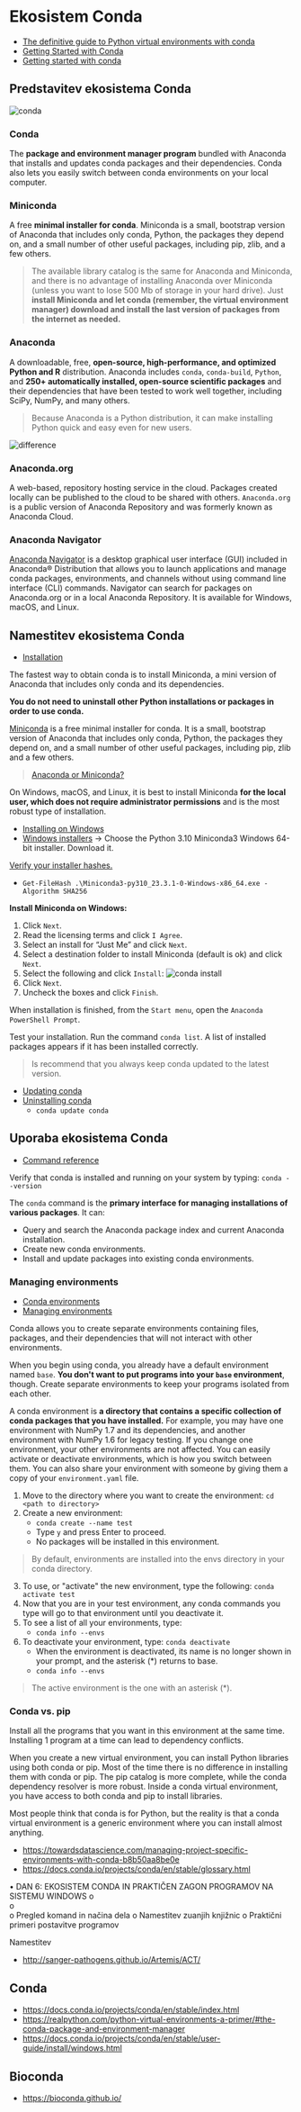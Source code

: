 # Ekosistem Conda

- [The definitive guide to Python virtual environments with conda](https://whiteboxml.com/blog/the-definitive-guide-to-python-virtual-environments-with-conda)
- [Getting Started with Conda](https://towardsdatascience.com/managing-project-specific-environments-with-conda-b8b50aa8be0e)
- [Getting started with conda](https://conda.io/projects/conda/en/stable/user-guide/getting-started.html)

## Predstavitev ekosistema Conda

![conda](./images/img02.png)

### Conda
The **package and environment manager program** bundled with Anaconda that installs and updates conda packages and their dependencies. Conda also lets you easily switch between conda environments on your local computer.

### Miniconda
A free **minimal installer for conda**. Miniconda is a small, bootstrap version of Anaconda that includes only conda, Python, the packages they depend on, and a small number of other useful packages, including pip, zlib, and a few others.

> The available library catalog is the same for Anaconda and Miniconda, and there is no advantage of installing Anaconda over Miniconda (unless you want to lose 500 Mb of storage in your hard drive). Just **install Miniconda and let conda (remember, the virtual environment manager) download and install the last version of packages from the internet as needed.**

### Anaconda
A downloadable, free, **open-source, high-performance, and optimized Python and R** distribution. Anaconda includes `conda`, `conda-build`, `Python`, and **250+ automatically installed, open-source scientific packages** and their dependencies that have been tested to work well together, including SciPy, NumPy, and many others. 

> Because Anaconda is a Python distribution, it can make installing Python quick and easy even for new users.

![difference](./images/img01.png)

### Anaconda.org
A web-based, repository hosting service in the cloud. Packages created locally can be published to the cloud to be shared with others. `Anaconda.org` is a public version of Anaconda Repository and was formerly known as Anaconda Cloud.

### Anaconda Navigator
[Anaconda Navigator](https://docs.anaconda.com/free/navigator/) is a desktop graphical user interface (GUI) included in Anaconda® Distribution that allows you to launch applications and manage conda packages, environments, and channels without using command line interface (CLI) commands. Navigator can search for packages on Anaconda.org or in a local Anaconda Repository. It is available for Windows, macOS, and Linux.


## Namestitev ekosistema Conda
- [Installation](https://conda.io/projects/conda/en/stable/user-guide/install/index.html#)

The fastest way to obtain conda is to install Miniconda, a mini version of Anaconda that includes only conda and its dependencies.

**You do not need to uninstall other Python installations or packages in order to use conda.**

[Miniconda](https://docs.conda.io/en/latest/miniconda.html#) is a free minimal installer for conda. It is a small, bootstrap version of Anaconda that includes only conda, Python, the packages they depend on, and a small number of other useful packages, including pip, zlib and a few others. 

> [Anaconda or Miniconda?](https://docs.conda.io/projects/conda/en/stable/user-guide/install/download.html#anaconda-or-miniconda)

On Windows, macOS, and Linux, it is best to install Miniconda **for the local user, which does not require administrator permissions** and is the most robust type of installation.

- [Installing on Windows](https://docs.conda.io/projects/conda/en/stable/user-guide/install/windows.html)
- [Windows installers](https://docs.conda.io/en/latest/miniconda.html#windows-installers) -> Choose the Python 3.10 Miniconda3 Windows 64-bit installer. Download it.

[Verify your installer hashes.](https://conda.io/projects/conda/en/stable/user-guide/install/download.html#cryptographic-hash-verification)
- `Get-FileHash .\Miniconda3-py310_23.3.1-0-Windows-x86_64.exe -Algorithm SHA256`

**Install Miniconda on Windows:**
1. Click `Next`.
2. Read the licensing terms and click `I Agree`.
3. Select an install for “Just Me” and click `Next`.
4. Select a destination folder to install Miniconda (default is ok) and click `Next`.
5. Select the following and click `Install`:
![conda install](./images/img03.png)
6. Click `Next`.
7. Uncheck the boxes and click `Finish`.

When installation is finished, from the `Start menu`, open the `Anaconda PowerShell Prompt`.

Test your installation. Run the command `conda list`. A list of installed packages appears if it has been installed correctly.

> Is recommend that you always keep conda updated to the latest version.

- [Updating conda](https://docs.conda.io/projects/conda/en/stable/user-guide/install/windows.html#updating-conda)
- [Uninstalling conda](https://docs.conda.io/projects/conda/en/stable/user-guide/install/windows.html#uninstalling-conda)
    - `conda update conda`

## Uporaba ekosistema Conda
- [Command reference](https://docs.conda.io/projects/conda/en/stable/commands.html)

Verify that conda is installed and running on your system by typing: `conda --version`

The `conda` command is the **primary interface for managing installations of various packages**. It can:
- Query and search the Anaconda package index and current Anaconda installation.
- Create new conda environments.
- Install and update packages into existing conda environments.

### Managing environments
- [Conda environments](https://docs.conda.io/projects/conda/en/stable/user-guide/concepts/environments.html)
- [Managing environments](https://docs.conda.io/projects/conda/en/stable/user-guide/tasks/manage-environments.html)

Conda allows you to create separate environments containing files, packages, and their dependencies that will not interact with other environments.

When you begin using conda, you already have a default environment named `base`. **You don't want to put programs into your `base` environment**, though. Create separate environments to keep your programs isolated from each other.

A conda environment is **a directory that contains a specific collection of conda packages that you have installed.** For example, you may have one environment with NumPy 1.7 and its dependencies, and another environment with NumPy 1.6 for legacy testing. If you change one environment, your other environments are not affected. You can easily activate or deactivate environments, which is how you switch between them. You can also share your environment with someone by giving them a copy of your `environment.yaml` file.

1. Move to the directory where you want to create the environment: `cd <path to directory>`
2. Create a new environment:
    - `conda create --name test`
    - Type `y` and press Enter to proceed.
    - No packages will be installed in this environment.

> By default, environments are installed into the envs directory in your conda directory.

3. To use, or "activate" the new environment, type the following: `conda activate test`
4. Now that you are in your test environment, any conda commands you type will go to that environment until you deactivate it.
5. To see a list of all your environments, type: 
    - `conda info --envs`
6. To deactivate your environment, type: `conda deactivate`
    - When the environment is deactivated, its name is no longer shown in your prompt, and the asterisk (*) returns to base.
    - `conda info --envs`

> The active environment is the one with an asterisk (*).






### Conda vs. pip 
Install all the programs that you want in this environment at the same time. Installing 1 program at a time can lead to dependency conflicts.


When you create a new virtual environment, you can install Python libraries using both conda or pip. Most of the time there is no difference in installing them with conda or pip. The pip catalog is more complete, while the conda dependency resolver is more robust. Inside a conda virtual environment, you have access to both conda and pip to install libraries.

Most people think that conda is for Python, but the reality is that a conda virtual environment is a generic environment where you can install almost anything.

- https://towardsdatascience.com/managing-project-specific-environments-with-conda-b8b50aa8be0e
- https://docs.conda.io/projects/conda/en/stable/glossary.html


•	DAN 6: EKOSISTEM CONDA IN PRAKTIČEN ZAGON PROGRAMOV NA SISTEMU WINDOWS
o	
o	
o	Pregled komand in načina dela
o	Namestitev zuanjih knjižnic
o	Praktični primeri postavitve programov 

Namestitev
- http://sanger-pathogens.github.io/Artemis/ACT/

## Conda
- https://docs.conda.io/projects/conda/en/stable/index.html
- https://realpython.com/python-virtual-environments-a-primer/#the-conda-package-and-environment-manager
- https://docs.conda.io/projects/conda/en/stable/user-guide/install/windows.html

## Bioconda
- https://bioconda.github.io/
